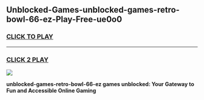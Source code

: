 
## Unblocked-Games-unblocked-games-retro-bowl-66-ez-Play-Free-ue0o0
<h3>
<a href="https://premium76.site?title=unblocked-games-retro-bowl-66-ez&ref=23A">CLICK TO PLAY</a></h3>
<hr>

<h3>
<a href="https://premium76.site?title=unblocked-games-retro-bowl-66-ez&ref=23A">CLICK 2 PLAY</a>
  
</h3>

<a href="https://premium76.site?title=unblocked-games-retro-bowl-66-ez&ref=23A"><img src="https://clearcache.store/games.png"></a>


**unblocked-games-retro-bowl-66-ez games unblocked: Your Gateway to Fun and Accessible Online Gaming**
